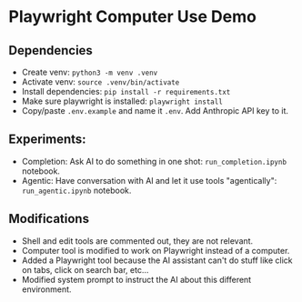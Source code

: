 # Playwright Computer Use Demo

## Dependencies
- Create venv: `python3 -m venv .venv`
- Activate venv: `source .venv/bin/activate`
- Install dependencies: `pip install -r requirements.txt`
- Make sure playwright is installed: `playwright install`
- Copy/paste `.env.example` and name it `.env`. Add Anthropic API key to it.

## Experiments:
- Completion: Ask AI to do something in one shot: `run_completion.ipynb` notebook.
- Agentic: Have conversation with AI and let it use tools "agentically": `run_agentic.ipynb` notebook.

## Modifications
- Shell and edit tools are commented out, they are not relevant.
- Computer tool is modified to work on Playwright instead of a computer.
- Added a Playwright tool because the AI assistant can't do stuff like click on tabs, click on search bar, etc...
- Modified system prompt to instruct the AI about this different environment.